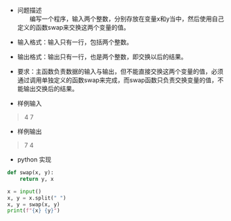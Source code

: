 * 问题描述  
　　编写一个程序，输入两个整数，分别存放在变量x和y当中，然后使用自己定义的函数swap来交换这两个变量的值。
* 输入格式：输入只有一行，包括两个整数。
* 输出格式：输出只有一行，也是两个整数，即交换以后的结果。
* 要求：主函数负责数据的输入与输出，但不能直接交换这两个变量的值，必须通过调用单独定义的函数swap来完成，而swap函数只负责交换变量的值，不能输出交换后的结果。


* 样例输入
> 4 7
* 样例输出
> 7 4

* python 实现

```python
def swap(x, y):
    return y, x

x = input()
x, y = x.split(" ")
x, y = swap(x, y)
print(f"{x} {y}")
```